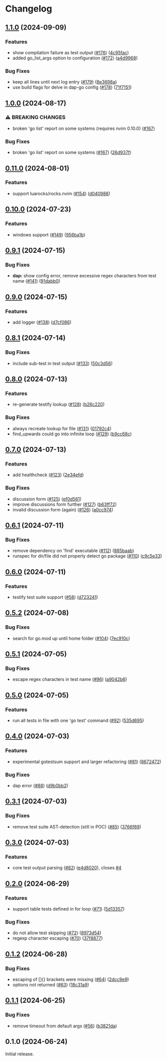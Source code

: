 # Changelog

## [1.1.0](https://github.com/fredrikaverpil/neotest-golang/compare/v1.0.0...v1.1.0) (2024-09-09)


### Features

* show compilation failure as test output ([#176](https://github.com/fredrikaverpil/neotest-golang/issues/176)) ([4c95fac](https://github.com/fredrikaverpil/neotest-golang/commit/4c95fac7268f365e6aa1f7e9b438b5ea161437c9))
* added go_list_args option to configuration ([#172](https://github.com/fredrikaverpil/neotest-golang/issues/172)) ([a4d9968](https://github.com/fredrikaverpil/neotest-golang/commit/a4d99687c50259c25fa0e17d268ddbe2dad88abe))

### Bug Fixes

* keep all lines until next log entry ([#179](https://github.com/fredrikaverpil/neotest-golang/issues/179)) ([8e3698a](https://github.com/fredrikaverpil/neotest-golang/commit/8e3698a7882dd9030c0033c5fe6a54df3d96ecde))
* use build flags for delve in dap-go config ([#178](https://github.com/fredrikaverpil/neotest-golang/issues/178)) ([71f7151](https://github.com/fredrikaverpil/neotest-golang/commit/71f7151dae1a557f2a1732ff93dbf39c3df123c1))

## [1.0.0](https://github.com/fredrikaverpil/neotest-golang/compare/v0.11.0...v1.0.0) (2024-08-17)


### ⚠ BREAKING CHANGES

* broken 'go list' report on some systems (requires nvim 0.10.0) ([#167](https://github.com/fredrikaverpil/neotest-golang/issues/167))

### Bug Fixes

* broken 'go list' report on some systems ([#167](https://github.com/fredrikaverpil/neotest-golang/issues/167)) ([26d937f](https://github.com/fredrikaverpil/neotest-golang/commit/26d937f53d9566a401797e3a50a946f42c4b500c))

## [0.11.0](https://github.com/fredrikaverpil/neotest-golang/compare/v0.10.0...v0.11.0) (2024-08-01)


### Features

* support luarocks/rocks.nvim ([#154](https://github.com/fredrikaverpil/neotest-golang/issues/154)) ([d040988](https://github.com/fredrikaverpil/neotest-golang/commit/d040988cceb319e93f666220c6b2c46bc4ed1f60))

## [0.10.0](https://github.com/fredrikaverpil/neotest-golang/compare/v0.9.1...v0.10.0) (2024-07-23)


### Features

* windows support ([#149](https://github.com/fredrikaverpil/neotest-golang/issues/149)) ([956ba1b](https://github.com/fredrikaverpil/neotest-golang/commit/956ba1b60a1afabf0ef9b4a096b81f6d0ba51703))

## [0.9.1](https://github.com/fredrikaverpil/neotest-golang/compare/v0.9.0...v0.9.1) (2024-07-15)


### Bug Fixes

* **dap:** show config error, remove excessive regex characters from test name ([#141](https://github.com/fredrikaverpil/neotest-golang/issues/141)) ([91dabb0](https://github.com/fredrikaverpil/neotest-golang/commit/91dabb01aef5ba3e0e7db86ff9d6dc66c58c65af))

## [0.9.0](https://github.com/fredrikaverpil/neotest-golang/compare/v0.8.1...v0.9.0) (2024-07-15)


### Features

* add logger ([#138](https://github.com/fredrikaverpil/neotest-golang/issues/138)) ([d7cf086](https://github.com/fredrikaverpil/neotest-golang/commit/d7cf0861e1b9b1c08ef8fdfa0ffbb68788294656))

## [0.8.1](https://github.com/fredrikaverpil/neotest-golang/compare/v0.8.0...v0.8.1) (2024-07-14)


### Bug Fixes

* include sub-test in test output ([#133](https://github.com/fredrikaverpil/neotest-golang/issues/133)) ([50c3d56](https://github.com/fredrikaverpil/neotest-golang/commit/50c3d569a57157e73216582a638cbb9fde023424))

## [0.8.0](https://github.com/fredrikaverpil/neotest-golang/compare/v0.7.0...v0.8.0) (2024-07-13)


### Features

* re-generate testify lookup ([#128](https://github.com/fredrikaverpil/neotest-golang/issues/128)) ([b26c220](https://github.com/fredrikaverpil/neotest-golang/commit/b26c220021f6dd42553f075f528dc0b1812522bd))


### Bug Fixes

* always recreate lookup for file ([#131](https://github.com/fredrikaverpil/neotest-golang/issues/131)) ([01792c4](https://github.com/fredrikaverpil/neotest-golang/commit/01792c4e56d17a9bfce39ac10acd4d9f242b50a1))
* find_upwards could go into infinite loop ([#129](https://github.com/fredrikaverpil/neotest-golang/issues/129)) ([b9cc68c](https://github.com/fredrikaverpil/neotest-golang/commit/b9cc68c9bcb8465122460addb25b2b1df0bbb0cb))

## [0.7.0](https://github.com/fredrikaverpil/neotest-golang/compare/v0.6.1...v0.7.0) (2024-07-13)


### Features

* add healthcheck ([#123](https://github.com/fredrikaverpil/neotest-golang/issues/123)) ([2e34efd](https://github.com/fredrikaverpil/neotest-golang/commit/2e34efdee206bc9830cd387e3f26e4531fb1e19a))


### Bug Fixes

* discussion form ([#125](https://github.com/fredrikaverpil/neotest-golang/issues/125)) ([ef0d561](https://github.com/fredrikaverpil/neotest-golang/commit/ef0d561686d57069f712d460a11dfc3d8012626a))
* improve discussions form further ([#127](https://github.com/fredrikaverpil/neotest-golang/issues/127)) ([b63ff72](https://github.com/fredrikaverpil/neotest-golang/commit/b63ff721c9d8bca09aded7377e8e72167c8910d1))
* invalid discussion form (again) ([#126](https://github.com/fredrikaverpil/neotest-golang/issues/126)) ([a0cc974](https://github.com/fredrikaverpil/neotest-golang/commit/a0cc9746441f6a243b22e60689d477b19bff06cd))

## [0.6.1](https://github.com/fredrikaverpil/neotest-golang/compare/v0.6.0...v0.6.1) (2024-07-11)


### Bug Fixes

* remove dependency on 'find' executable ([#112](https://github.com/fredrikaverpil/neotest-golang/issues/112)) ([885baab](https://github.com/fredrikaverpil/neotest-golang/commit/885baab15ad240e318d25c24e3544cfb26e44110))
* runspec for dir/file did not properly detect go package ([#110](https://github.com/fredrikaverpil/neotest-golang/issues/110)) ([c9c5e33](https://github.com/fredrikaverpil/neotest-golang/commit/c9c5e33186b8c4c1e94cdbad4d496b2411af8381))

## [0.6.0](https://github.com/fredrikaverpil/neotest-golang/compare/v0.5.2...v0.6.0) (2024-07-11)


### Features

* testify test suite support ([#58](https://github.com/fredrikaverpil/neotest-golang/issues/58)) ([d723241](https://github.com/fredrikaverpil/neotest-golang/commit/d723241f49c3413ec9fc6a5be20aa3410b345834))

## [0.5.2](https://github.com/fredrikaverpil/neotest-golang/compare/v0.5.1...v0.5.2) (2024-07-08)


### Bug Fixes

* search for go.mod up until home folder ([#104](https://github.com/fredrikaverpil/neotest-golang/issues/104)) ([7ec910c](https://github.com/fredrikaverpil/neotest-golang/commit/7ec910c0f2a1a1a2294d700ad81e70fcd2e97739))

## [0.5.1](https://github.com/fredrikaverpil/neotest-golang/compare/v0.5.0...v0.5.1) (2024-07-05)


### Bug Fixes

* escape regex characters in test name ([#96](https://github.com/fredrikaverpil/neotest-golang/issues/96)) ([a9042b6](https://github.com/fredrikaverpil/neotest-golang/commit/a9042b6a601c4123c9f84de5df113cd46735dac3))

## [0.5.0](https://github.com/fredrikaverpil/neotest-golang/compare/v0.4.0...v0.5.0) (2024-07-05)


### Features

* run all tests in file with one 'go test' command ([#92](https://github.com/fredrikaverpil/neotest-golang/issues/92)) ([535d695](https://github.com/fredrikaverpil/neotest-golang/commit/535d695657d445624b0d139291af649972fc7c21))

## [0.4.0](https://github.com/fredrikaverpil/neotest-golang/compare/v0.3.1...v0.4.0) (2024-07-03)


### Features

* experimental gotestsum support and larger refactoring ([#81](https://github.com/fredrikaverpil/neotest-golang/issues/81)) ([8672472](https://github.com/fredrikaverpil/neotest-golang/commit/8672472905cee881a376344ca065ee9628639403))


### Bug Fixes

* dap error ([#88](https://github.com/fredrikaverpil/neotest-golang/issues/88)) ([d9b0bb2](https://github.com/fredrikaverpil/neotest-golang/commit/d9b0bb2e974294d3f016ba1b4ed62bdd618974ce))

## [0.3.1](https://github.com/fredrikaverpil/neotest-golang/compare/v0.3.0...v0.3.1) (2024-07-03)


### Bug Fixes

* remove test suite AST-detection (still in POC) ([#85](https://github.com/fredrikaverpil/neotest-golang/issues/85)) ([3766f89](https://github.com/fredrikaverpil/neotest-golang/commit/3766f899de542195ac1d8d0299f6979a15457d20))

## [0.3.0](https://github.com/fredrikaverpil/neotest-golang/compare/v0.2.0...v0.3.0) (2024-07-03)


### Features

* core test output parsing ([#82](https://github.com/fredrikaverpil/neotest-golang/issues/82)) ([e4d8020](https://github.com/fredrikaverpil/neotest-golang/commit/e4d8020a9df2883f0cf417d37aaf79a0759a4473)), closes [#4](https://github.com/fredrikaverpil/neotest-golang/issues/4)

## [0.2.0](https://github.com/fredrikaverpil/neotest-golang/compare/v0.1.2...v0.2.0) (2024-06-29)


### Features

* support table tests defined in for loop ([#71](https://github.com/fredrikaverpil/neotest-golang/issues/71)) ([5d13357](https://github.com/fredrikaverpil/neotest-golang/commit/5d1335746d8975f736ce3ca9a9eec72a1412c39d))


### Bug Fixes

* do not allow test skipping ([#72](https://github.com/fredrikaverpil/neotest-golang/issues/72)) ([8973d54](https://github.com/fredrikaverpil/neotest-golang/commit/8973d5449fbcfa32fd2b786cded748450b188844))
* regexp character escaping ([#70](https://github.com/fredrikaverpil/neotest-golang/issues/70)) ([37f8877](https://github.com/fredrikaverpil/neotest-golang/commit/37f887739ace41810dcd1a10cb2d650c5524831f))

## [0.1.2](https://github.com/fredrikaverpil/neotest-golang/compare/v0.1.1...v0.1.2) (2024-06-28)


### Bug Fixes

* escaping of []{} brackets were missing ([#64](https://github.com/fredrikaverpil/neotest-golang/issues/64)) ([2dcc9e9](https://github.com/fredrikaverpil/neotest-golang/commit/2dcc9e90d2d72b9d9ff41260b4dba1a319c369e6))
* options not returned ([#63](https://github.com/fredrikaverpil/neotest-golang/issues/63)) ([18c31a9](https://github.com/fredrikaverpil/neotest-golang/commit/18c31a9373198a45397e2d6afa091390707c5e5c))

## [0.1.1](https://github.com/fredrikaverpil/neotest-golang/compare/v0.1.0...v0.1.1) (2024-06-25)


### Bug Fixes

* remove timeout from default args ([#56](https://github.com/fredrikaverpil/neotest-golang/issues/56)) ([b3821da](https://github.com/fredrikaverpil/neotest-golang/commit/b3821daa8ca276bba9688740d5393f9f4d517642))

## 0.1.0 (2024-06-24)

Initial release.
